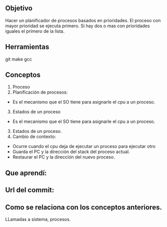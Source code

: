 ## Objetivo

Hacer un planificador de procesos basados en prioridades.
El proceso con mayor prioridad se ejecuta primero.
Si hay dos o mas con prioridades iguales el primero de la lista.

## Herramientas

git
make
gcc

## Conceptos

1) Proceso
2) Planificación de procesos:
+ Es el mecanismo que el SO tiene para asignarle el cpu a un proceso.

3) Estados de un proceso

+ Es el mecanismo que el SO tiene para asignarle el cpu a un proceso.

3) Estados de un proceso.
4) Cambio de contexto:
+ Ocurre cuando el cpu deja de ejecutar un proceso para ejecutar otro
+ Guarda el PC y la dirección del stack del proceso actual.
+ Restaurar el PC y la dirección del nuevo proceso.


## Que aprendí:


## Url del commit:


## Como se relaciona con los conceptos anteriores.
LLamadas a sistema, procesos.
